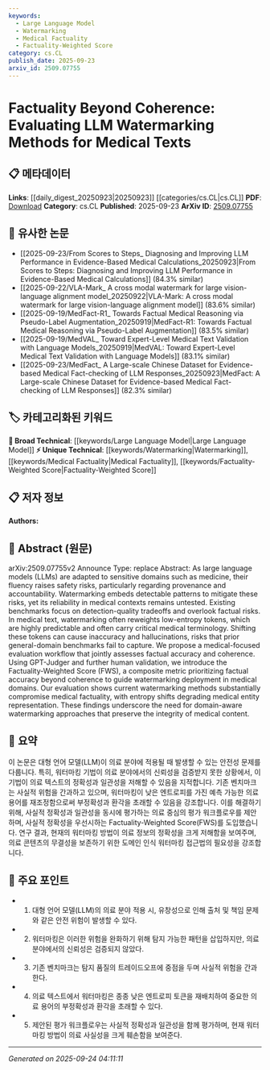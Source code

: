 ```yaml
---
keywords:
  - Large Language Model
  - Watermarking
  - Medical Factuality
  - Factuality-Weighted Score
category: cs.CL
publish_date: 2025-09-23
arxiv_id: 2509.07755
---
```


<!-- KEYWORD_LINKING_METADATA:
{
  "processed_timestamp": "2025-09-24T04:11:11.185943",
  "vocabulary_version": "1.0",
  "selected_keywords": [
    "Large Language Model",
    "Watermarking",
    "Medical Factuality",
    "Factuality-Weighted Score"
  ],
  "rejected_keywords": [],
  "similarity_scores": {
    "Large Language Model": 0.85,
    "Watermarking": 0.78,
    "Medical Factuality": 0.8,
    "Factuality-Weighted Score": 0.77
  },
  "extraction_method": "AI_prompt_based",
  "budget_applied": true,
  "candidates_json": {
    "candidates": [
      {
        "surface": "Large Language Models",
        "canonical": "Large Language Model",
        "aliases": [
          "LLMs"
        ],
        "category": "broad_technical",
        "rationale": "Essential for linking discussions about AI applications in sensitive domains like medicine.",
        "novelty_score": 0.4,
        "connectivity_score": 0.9,
        "specificity_score": 0.65,
        "link_intent_score": 0.85
      },
      {
        "surface": "Watermarking",
        "canonical": "Watermarking",
        "aliases": [],
        "category": "unique_technical",
        "rationale": "Central to the paper's focus on ensuring text integrity and accountability in medical applications.",
        "novelty_score": 0.7,
        "connectivity_score": 0.75,
        "specificity_score": 0.8,
        "link_intent_score": 0.78
      },
      {
        "surface": "Medical Factuality",
        "canonical": "Medical Factuality",
        "aliases": [],
        "category": "unique_technical",
        "rationale": "Highlights the specific challenge of maintaining factual accuracy in medical texts.",
        "novelty_score": 0.65,
        "connectivity_score": 0.7,
        "specificity_score": 0.85,
        "link_intent_score": 0.8
      },
      {
        "surface": "Factuality-Weighted Score",
        "canonical": "Factuality-Weighted Score",
        "aliases": [
          "FWS"
        ],
        "category": "unique_technical",
        "rationale": "Introduces a novel metric for evaluating watermarking effectiveness in medical texts.",
        "novelty_score": 0.75,
        "connectivity_score": 0.65,
        "specificity_score": 0.9,
        "link_intent_score": 0.77
      }
    ],
    "ban_list_suggestions": [
      "method",
      "evaluation",
      "workflow"
    ]
  },
  "decisions": [
    {
      "candidate_surface": "Large Language Models",
      "resolved_canonical": "Large Language Model",
      "decision": "linked",
      "scores": {
        "novelty": 0.4,
        "connectivity": 0.9,
        "specificity": 0.65,
        "link_intent": 0.85
      }
    },
    {
      "candidate_surface": "Watermarking",
      "resolved_canonical": "Watermarking",
      "decision": "linked",
      "scores": {
        "novelty": 0.7,
        "connectivity": 0.75,
        "specificity": 0.8,
        "link_intent": 0.78
      }
    },
    {
      "candidate_surface": "Medical Factuality",
      "resolved_canonical": "Medical Factuality",
      "decision": "linked",
      "scores": {
        "novelty": 0.65,
        "connectivity": 0.7,
        "specificity": 0.85,
        "link_intent": 0.8
      }
    },
    {
      "candidate_surface": "Factuality-Weighted Score",
      "resolved_canonical": "Factuality-Weighted Score",
      "decision": "linked",
      "scores": {
        "novelty": 0.75,
        "connectivity": 0.65,
        "specificity": 0.9,
        "link_intent": 0.77
      }
    }
  ]
}
-->

# Factuality Beyond Coherence: Evaluating LLM Watermarking Methods for Medical Texts

## 📋 메타데이터

**Links**: [[daily_digest_20250923|20250923]] [[categories/cs.CL|cs.CL]]
**PDF**: [Download](https://arxiv.org/pdf/2509.07755.pdf)
**Category**: cs.CL
**Published**: 2025-09-23
**ArXiv ID**: [2509.07755](https://arxiv.org/abs/2509.07755)

## 🔗 유사한 논문
- [[2025-09-23/From Scores to Steps_ Diagnosing and Improving LLM Performance in Evidence-Based Medical Calculations_20250923|From Scores to Steps: Diagnosing and Improving LLM Performance in Evidence-Based Medical Calculations]] (84.3% similar)
- [[2025-09-22/VLA-Mark_ A cross modal watermark for large vision-language alignment model_20250922|VLA-Mark: A cross modal watermark for large vision-language alignment model]] (83.6% similar)
- [[2025-09-19/MedFact-R1_ Towards Factual Medical Reasoning via Pseudo-Label Augmentation_20250919|MedFact-R1: Towards Factual Medical Reasoning via Pseudo-Label Augmentation]] (83.5% similar)
- [[2025-09-19/MedVAL_ Toward Expert-Level Medical Text Validation with Language Models_20250919|MedVAL: Toward Expert-Level Medical Text Validation with Language Models]] (83.1% similar)
- [[2025-09-23/MedFact_ A Large-scale Chinese Dataset for Evidence-based Medical Fact-checking of LLM Responses_20250923|MedFact: A Large-scale Chinese Dataset for Evidence-based Medical Fact-checking of LLM Responses]] (82.3% similar)

## 🏷️ 카테고리화된 키워드
**🧠 Broad Technical**: [[keywords/Large Language Model|Large Language Model]]
**⚡ Unique Technical**: [[keywords/Watermarking|Watermarking]], [[keywords/Medical Factuality|Medical Factuality]], [[keywords/Factuality-Weighted Score|Factuality-Weighted Score]]

## 📋 저자 정보

**Authors:** 

## 📄 Abstract (원문)

arXiv:2509.07755v2 Announce Type: replace 
Abstract: As large language models (LLMs) are adapted to sensitive domains such as medicine, their fluency raises safety risks, particularly regarding provenance and accountability. Watermarking embeds detectable patterns to mitigate these risks, yet its reliability in medical contexts remains untested. Existing benchmarks focus on detection-quality tradeoffs and overlook factual risks. In medical text, watermarking often reweights low-entropy tokens, which are highly predictable and often carry critical medical terminology. Shifting these tokens can cause inaccuracy and hallucinations, risks that prior general-domain benchmarks fail to capture.
  We propose a medical-focused evaluation workflow that jointly assesses factual accuracy and coherence. Using GPT-Judger and further human validation, we introduce the Factuality-Weighted Score (FWS), a composite metric prioritizing factual accuracy beyond coherence to guide watermarking deployment in medical domains. Our evaluation shows current watermarking methods substantially compromise medical factuality, with entropy shifts degrading medical entity representation. These findings underscore the need for domain-aware watermarking approaches that preserve the integrity of medical content.

## 📝 요약

이 논문은 대형 언어 모델(LLM)이 의료 분야에 적용될 때 발생할 수 있는 안전성 문제를 다룹니다. 특히, 워터마킹 기법이 의료 분야에서의 신뢰성을 검증받지 못한 상황에서, 이 기법이 의료 텍스트의 정확성과 일관성을 저해할 수 있음을 지적합니다. 기존 벤치마크는 사실적 위험을 간과하고 있으며, 워터마킹이 낮은 엔트로피를 가진 예측 가능한 의료 용어를 재조정함으로써 부정확성과 환각을 초래할 수 있음을 강조합니다. 이를 해결하기 위해, 사실적 정확성과 일관성을 동시에 평가하는 의료 중심의 평가 워크플로우를 제안하며, 사실적 정확성을 우선시하는 Factuality-Weighted Score(FWS)를 도입했습니다. 연구 결과, 현재의 워터마킹 방법이 의료 정보의 정확성을 크게 저해함을 보여주며, 의료 콘텐츠의 무결성을 보존하기 위한 도메인 인식 워터마킹 접근법의 필요성을 강조합니다.

## 🎯 주요 포인트

- 1. 대형 언어 모델(LLM)의 의료 분야 적용 시, 유창성으로 인해 출처 및 책임 문제와 같은 안전 위험이 발생할 수 있다.
- 2. 워터마킹은 이러한 위험을 완화하기 위해 탐지 가능한 패턴을 삽입하지만, 의료 분야에서의 신뢰성은 검증되지 않았다.
- 3. 기존 벤치마크는 탐지 품질의 트레이드오프에 중점을 두며 사실적 위험을 간과한다.
- 4. 의료 텍스트에서 워터마킹은 종종 낮은 엔트로피 토큰을 재배치하여 중요한 의료 용어의 부정확성과 환각을 초래할 수 있다.
- 5. 제안된 평가 워크플로우는 사실적 정확성과 일관성을 함께 평가하며, 현재 워터마킹 방법이 의료 사실성을 크게 훼손함을 보여준다.


---

*Generated on 2025-09-24 04:11:11*
